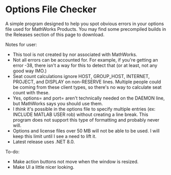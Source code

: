 # Options File Checker
A simple program designed to help you spot obvious errors in your options file used for MathWorks Products. You may find some precompiled builds in the Releases section of this page to download.

Notes for user:
- This tool is not created by nor associated with MathWorks.
- Not all errors can be accounted for. For example, if you're getting an error -38, there isn't a way for this to detect that (or at least, not any good way IMO.)
- Seat count calculations ignore HOST, GROUP_HOST, INTERNET, PROJECT, and DISPLAY on non-RESERVE lines. Multiple people could be coming from these client types, so there's no way to calculate seat count with these.
- Yes, options= and port= aren't technically needed on the DAEMON line, but MathWorks says you should use them.
- I _think_ it's possible in the options file to specify multiple entries (ex: INCLUDE MATLAB USER rob) without creating a line break. This program does not support this type of formatting and probably never will.
- Options and license files over 50 MB will not be able to be used. I will keep this limit until I see a need to lift it.
- Latest release uses .NET 8.0.

To-do:
- Make action buttons not move when the window is resized.
- Make UI a little nicer looking.